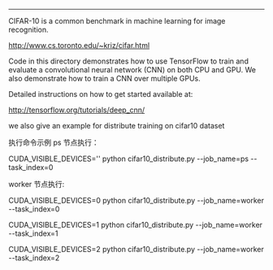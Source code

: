 
---

CIFAR-10 is a common benchmark in machine learning for image recognition.

http://www.cs.toronto.edu/~kriz/cifar.html

Code in this directory demonstrates how to use TensorFlow to train and evaluate a convolutional neural network (CNN) on both CPU and GPU. We also demonstrate how to train a CNN over multiple GPUs.

Detailed instructions on how to get started available at:

http://tensorflow.org/tutorials/deep_cnn/

we also give an example for distribute training on cifar10 dataset

执行命令示例
ps 节点执行： 

CUDA_VISIBLE_DEVICES='' python cifar10_distribute.py  --job_name=ps --task_index=0


worker 节点执行:

CUDA_VISIBLE_DEVICES=0 python cifar10_distribute.py  --job_name=worker --task_index=0

CUDA_VISIBLE_DEVICES=1 python cifar10_distribute.py  --job_name=worker --task_index=1

CUDA_VISIBLE_DEVICES=2 python cifar10_distribute.py  --job_name=worker --task_index=2

